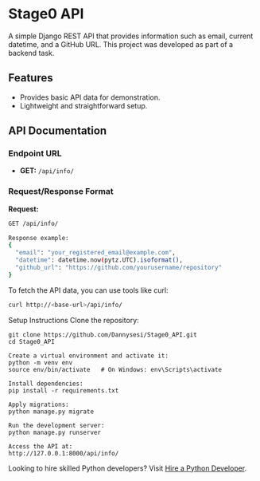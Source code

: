 
# Stage0 API

A simple Django REST API that provides information such as email, current datetime, and a GitHub URL. This project was developed as part of a backend task.

## Features
- Provides basic API data for demonstration.
- Lightweight and straightforward setup.
  
## API Documentation

### Endpoint URL
- **GET:** `/api/info/`

### Request/Response Format
**Request:**  
```bash
GET /api/info/

Response example:
{
  "email": "your_registered_email@example.com",
  "datetime": datetime.now(pytz.UTC).isoformat(),
  "github_url": "https://github.com/yourusername/repository"
}
```

To fetch the API data, you can use tools like curl:

```bash
curl http://<base-url>/api/info/
```

Setup Instructions
Clone the repository:
```
git clone https://github.com/Dannysesi/Stage0_API.git
cd Stage0_API

Create a virtual environment and activate it:
python -m venv env
source env/bin/activate   # On Windows: env\Scripts\activate

Install dependencies:
pip install -r requirements.txt

Apply migrations:
python manage.py migrate

Run the development server:
python manage.py runserver

Access the API at:
http://127.0.0.1:8000/api/info/
```

Looking to hire skilled Python developers? Visit [Hire a Python Developer](https://hng.tech/hire/python-developers).
